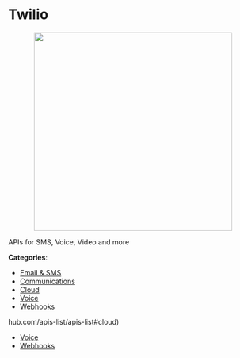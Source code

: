 # Twilio
<p align="center">
    <img width="400" src="https://raw.githubusercontent.com/apis-list/apis-list/apis/twilio/logo_256x256.png" />
</p>

APIs for SMS, Voice, Video and more



**Categories**:
- [Email & SMS](https://github.com/apis-list/apis-list#email-and-sms)
- [Communications](https://github.com/apis-list/apis-list#communications)
- [Cloud](https://github.com/apis-list/apis-list#cloud)
- [Voice](https://github.com/apis-list/apis-list#voice)
- [Webhooks](https://github.com/apis-list/apis-list#webhooks)



hub.com/apis-list/apis-list#cloud)
- [Voice](https://github.com/apis-list/apis-list#voice)
- [Webhooks](https://github.com/apis-list/apis-list#webhooks)



